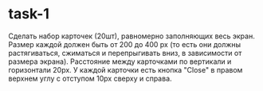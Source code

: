 # task-1
Сделать набор карточек (20шт), равномерно заполняющих весь экран. Размер каждой должен быть от 200 до 400 px (то есть они должны растягиваться, сжиматься и перепрыгивать вниз, в зависимости от размера экрана). Расстояние между карточками по вертикали и горизонтали 20px. У каждой карточки есть кнопка "Close" в правом верхнем углу с отступом 10px сверху и справа.
